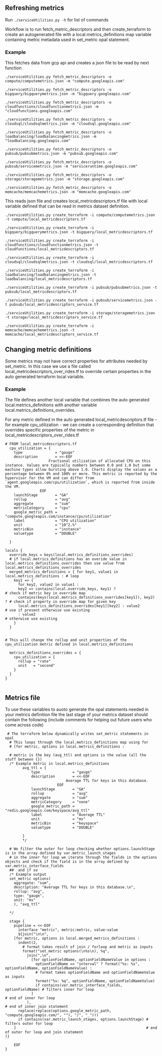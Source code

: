 ## Refreshing metrics
Run ```./serviceUtilities.py -h``` for list of commands

Workflow is to run fetch_metric_descriptors and then create_terraform to create an autogenerated file with a local.metrics_definitions map variable containing metric metadata used in set_metric opal statement.

### Example

This fetches data from gcp api and creates a json file to be read by next function
```
./serviceUtilities.py fetch_metric_descriptors -o compute/computemetrics.json -m "compute.googleapis.com"

./serviceUtilities.py fetch_metric_descriptors -o bigquery/bigquerymetrics.json -m "bigquery.googleapis.com"

./serviceUtilities.py fetch_metric_descriptors -o cloudfunctions/cloudfunctionmetrics.json -m "cloudfunctions.googleapis.com"

./serviceUtilities.py fetch_metric_descriptors -o cloudsql/cloudsqlmetrics.json -m "cloudsql.googleapis.com"

./serviceUtilities.py fetch_metric_descriptors -o loadbalancing/loadbalancingmetrics.json -m "loadbalancing.googleapis.com"

./serviceUtilities.py fetch_metric_descriptors -o pubsub/pubsubmetrics.json -m "pubsub.googleapis.com"

./serviceUtilities.py fetch_metric_descriptors -o pubsub/servicemetrics.json -m "serviceruntime.googleapis.com"

./serviceUtilities.py fetch_metric_descriptors -o storage/storagemetrics.json -m "storage.googleapis.com"

./serviceUtilities.py fetch_metric_descriptors -o memcache/memcachemetrics.json -m "memcache.googleapis.com"

```

This reads json file and creates local_metricdescriptors.tf file with local variable defined that can be read in metrics dataset definition.

```
./serviceUtilities.py create_terraform -i compute/computemetrics.json -t compute/local_metricdescriptors.tf 

./serviceUtilities.py create_terraform -i bigquery/bigquerymetrics.json -t bigquery/local_metricdescriptors.tf 

./serviceUtilities.py create_terraform -i cloudfunctions/cloudfunctionmetrics.json -t cloudfunctions/local_metricdescriptors.tf 

./serviceUtilities.py create_terraform -i cloudsql/cloudsqlmetrics.json -t cloudsql/local_metricdescriptors.tf 

./serviceUtilities.py create_terraform -i loadbalancing/loadbalancingmetrics.json -t loadbalancing/local_metricdescriptors.tf 

./serviceUtilities.py create_terraform -i pubsub/pubsubmetrics.json -t pubsub/local_metricdescriptors.tf 

./serviceUtilities.py create_terraform -i pubsub/servicemetrics.json -t pubsub/local_metricdescriptors_service.tf 

./serviceUtilities.py create_terraform -i storage/storagemetrics.json -t storage/local_metricdescriptors_service.tf 

./serviceUtilities.py create_terraform -i memcache/memcachemetrics.json -t memcache/local_metricdescriptors_service.tf 

```

## Changing metric definitions
Some metrics may not have correct properties for attributes needed by set_metric.  In this case we use a file called local_metricdescriptors_over_rides.tf to override certain properties in the auto generated terraform local variable.

### Example
The file defines another local variable that combines the auto generated local.metrics_definitions with another variable local.metrics_definitions_overrides.

For any metric defined in the auto generated local_metricdescriptors.tf file - for example cpu_utilization - we can create a corresponding definition that overrides specific properties of the metric in local_metricdescriptors_over_rides.tf

```
# FROM local_metricdescriptors.tf
  cpu_utilization = {
    type               = "gauge"
    description        = <<-EOF
                    Fractional utilization of allocated CPU on this instance. Values are typically numbers between 0.0 and 1.0 but some machine types allow bursting above 1.0. Charts display the values as a percentage between 0% and 100% or more. This metric is reported by the hypervisor for the VM and can differ from `agent.googleapis.com/cpu/utilization`, which is reported from inside the VM.
                EOF
    launchStage        = "GA"
    rollup             = "avg"
    aggregate          = "sum"
    metricCategory     = "cpu"
    google_metric_path = "compute.googleapis.com/instance/cpu/utilization"
    label              = "CPU utilization"
    unit               = "10^2.%"
    metricBin          = "instance"
    valuetype          = "DOUBLE"

  }
  ```

```
locals {
  override_keys = keys(local.metrics_definitions_overrides)
  # if local.metrics_definitions has an overide value in local.metrics_definitions_overrides then use value from local.metrics_definitions_overrides
  merged_metrics_definitions = { for key1, value1 in local.metrics_definitions : # loop
    key1 => {
      for key2, value2 in value1 :
      key2 => contains(local.override_keys, key1) ?                     # check if metric key in override map
      contains(keys(local.metrics_definitions_overrides[key1]), key2) ? # check if property in override map for given key
      local.metrics_definitions_overrides[key1][key2] : value2          # use if present otherwise use existing
      : value2                                                          # otherwise use existing
    }
  }


# This will change the rollup and unit properties of the cpu_utilization metric defined in local.metrics_definitions 

  metrics_definitions_overrides = {
    cpu_utilization = {
      rollup = "rate"
      unit   = "second"
    }
  }
}


```

## Metrics file
To use these variables to auoto generate the opal statements needed in your metrics definition file the last stage of your metrics dataset should contain the following (include comments for helping out future users who come across code)

```
 # The terraform below dynamically writes set_metric statements in opal
  # This loops through the local.metrics_definitions map using for
  # [for metric, options in local.metrics_definitions :

  # metric is the key (avg_ttl) and options is the value (all the stuff between {})
  /* Example metric in local.metrics_definitions
        avg_ttl = {
            type               = "gauge"
            description        = <<-EOF
                            Average TTL for keys in this database.
                        EOF
            launchStage        = "GA"
            rollup             = "avg"
            aggregate          = "sum"
            metricCategory     = "none"
            google_metric_path = "redis.googleapis.com/keyspace/avg_ttl"
            label              = "Average TTL"
            unit               = "ms"
            metricBin          = "keyspace"
            valuetype          = "DOUBLE"

        }
        */

  # We filter the outer for loop checking whether options.launchStage is in the array defined by var.metric_launch_stages 
  # in the inner for loop we iterate through the fields in the options objects and check if the field is in the array defined by var.metric_interface_fields
  ##  and if so 
  /* Example output
  set_metric options(
    aggregate: "sum",
    description: "Average TTL for keys in this database.\n",
    rollup: "avg",
    type: "gauge",
    unit: "ms"
    ), "avg_ttl"
    
  */

  stage {
    pipeline = <<-EOF
      interface "metric", metric:metric, value:value
      ${join("\n\n",
    [for metric, options in local.merged_metrics_definitions :
      indent(2,
        # format takes result of join / forloop and metric as inputs
        format("set_metric options(\n%s\n), %q",
          join(",\n",
            [for optionFieldName, optionFieldNameValue in options :
              optionFieldName == "interval" ? format("%s: %s", optionFieldName, optionFieldNameValue) :
              # format takes optionFieldName and optionFieldNameValue as inputs
              format("%s: %q", optionFieldName, optionFieldNameValue)
              if contains(var.metric_interface_fields, optionFieldName) # filters inner for loop
            ]                                                           # end of inner for loop
          ),                                                            # end of inner join statement
      replace(replace(options.google_metric_path, "compute.googleapis.com/", ""), "/", "_")))
      if contains(var.metric_launch_stages, options.launchStage) # filters outer for loop
    ]                                                            # end of outer for loop and join statement
)}  

    EOF
}
```
